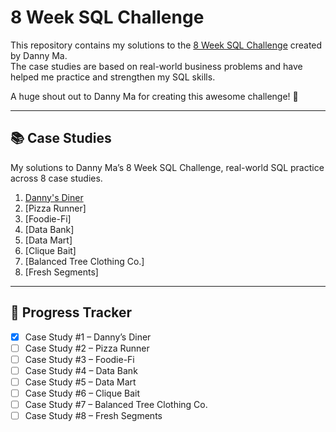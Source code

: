 # 8 Week SQL Challenge  

This repository contains my solutions to the [8 Week SQL Challenge](https://8weeksqlchallenge.com/) created by Danny Ma.  
The case studies are based on real-world business problems and have helped me practice and strengthen my SQL skills.  

A huge shout out to Danny Ma for creating this awesome challenge! 🙌

---

## 📚 Case Studies  
My solutions to Danny Ma’s 8 Week SQL Challenge, real-world SQL practice across 8 case studies.

1. [Danny's Diner](https://github.com/poojabk9/8-week-sql-challenge/tree/main/CaseStudy1-DannysDinner)
2. [Pizza Runner]
3. [Foodie-Fi]
4. [Data Bank]
5. [Data Mart]
6. [Clique Bait]
7. [Balanced Tree Clothing Co.]
8. [Fresh Segments] 

---

## 🚀 Progress Tracker  
- [x] Case Study #1 – Danny’s Diner  
- [ ] Case Study #2 – Pizza Runner  
- [ ] Case Study #3 – Foodie-Fi  
- [ ] Case Study #4 – Data Bank  
- [ ] Case Study #5 – Data Mart  
- [ ] Case Study #6 – Clique Bait  
- [ ] Case Study #7 – Balanced Tree Clothing Co.  
- [ ] Case Study #8 – Fresh Segments  
